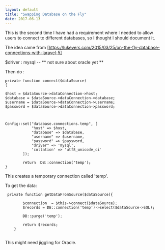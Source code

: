 ```yaml
---
layout: default
title: "Swapping Database on the Fly"
date: 2017-06-13
---
```



This is the second time I have had a requirement where I needed to allow users to connect to different databases, so I thought I should document it.

The idea came from [https://lukevers.com/2015/03/25/on-the-fly-database-connections-with-laravel-5]

$driver : mysql  -- ** not sure about oracle yet **

Then do :

```
private function connect($dataSource)
{

$host = $dataSource->dataConnection->host;
$database = $dataSource->dataConnection->database;
$username = $dataSource->dataConnection->username;
$password = $dataSource->dataConnection->password;



Config::set("database.connections.temp", [
            "host" => $host,
            "database" => $database,
            "username" => $username,
            "password" => $password,
            "driver" => 'mysql',
            'collation' => 'utf8_unicode_ci'
        ]);

        return  DB::connection('temp');
}

```

This creates a temporary connection called 'temp'.

To get the data:


```
 private function getDataFromSource($dataSource){

        $connection  = $this->connect($dataSource);
        $records = DB::connection('temp')->select($dataSource->SQL);

        DB::purge('temp');

        return $records;
    }


```


This might need jiggling for Oracle. 










